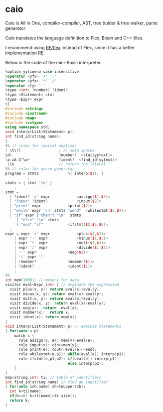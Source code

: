 # caio
Caio is All in One, compiler-compiler, AST, tree buider &amp; tree walker, parse generator

Caio translates the language definition to Flex, Bison and C++ files.

I recommend using [RE/flex](https://www.genivia.com/doc/reflex/html/index.html) instead of Flex, since it has a better implementation RE.

Below is the code of the mini-Basic interpreter.
```cpp
%option yylineno case-insensitive
%operator <yfx> '+' '-'
%operator <yfx> '*' '/' 
%operator <fy> '-'
%type <int> ?number? ?ident?
%type <Statement> stmt
%type <Expr> expr
%{
#include <string>
#include <iostream>
#include <map>
#include <cctype>
using namespace std;
void interp(List<Statement> p);
int find_id(string name);
}
%% // rules for lexical analizer
[ \t\r] 				; // skip spaces
\d+ 					?number?  <stoi(yytext)>
[a-zA-Z]\w*				?ident?  <find_id(yytext)>
.|\n					// return the literal
%% // rules for parse generator
program = stmts 			%{ interp($1); }
 		  ;
stmts = { stmt '\n' }
	;
stmt = 					
  | ?ident? '=' expr 			<assign($1,$3)>
  | "input" ?ident?  			<input($2)>
  | "print" expr  			<print($2)> 
  | "while" expr '\n' stmts "wend" 	<whilestmt($2,$4)> 	
  | "if" expr ["then"] '\n'  stmts
     [ "else" '\n' stmts
     ] "end" "if" 			<ifstmt($2,$5,$6)> 	
  ;
expr = expr '+' expr			<plus($1,$3)>
    | expr '-' expr 			<minus($1,$3)>
    | expr '*' expr 			<mult($1,$3)>
    | expr '/' expr 			<divide($1,$3)>
    | '-' expr 				<neg($2)>
    | '(' expr ')'
    | ?number? 				<number($1)>
    | ?ident?				<ident($1)>
    ;
%%
int mem[1000]; // memory for data
visitor eval<Expr,int> { // evaluate the expression
  visit plus(x, y): return eval(x)+eval(y);
  visit minus(x, y): return eval(x)-eval(y);
  visit mult(x, y): return eval(x)*eval(y);
  visit divide(x, y): return eval(x)/eval(y);
  visit neg(x):  return -eval(x);
  visit number(x):  return x;
  visit ident(x): return mem[x];
}
void interp(List<Statement> p) // execute statements
{ for(auto s:p)
    match s {
      rule assign(v, e): mem[v]=eval(e);
      rule input(v): cin>>mem[v];
      rule print(e): cout<<eval(e)<<endl;
      rule whilestmt(e,p1): while(eval(e)) interp(p1);
      rule ifstmt(e,p1,p2): if(eval(e)) interp(p1);
                            else interp(p2);
    }
}
map<string,int> ti; // table of identifiers
int find_id(string name) // find an identifier
{ for(auto &ch:name) ch=toupper(ch);
  int k=ti[name];
  if(k==0) k=ti[name]=ti.size();
  return k;
}

```

